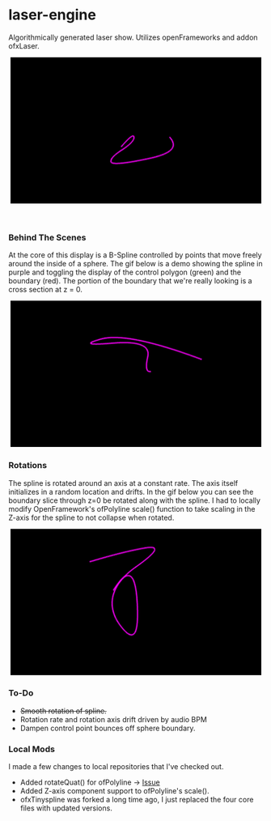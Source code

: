 # laser-engine
Algorithmically generated laser show. Utilizes openFrameworks and addon ofxLaser.

<p align="center">
<img src="/media/nominal.gif" width="496" height="289">
</p>
<br />

### Behind The Scenes
At the core of this display is a B-Spline controlled by points that move freely around the
inside of a sphere. The gif below is a demo showing the spline in purple and toggling the display of the control polygon (green) and the boundary (red). The portion of the boundary that we're really looking is a cross section at z = 0. 

<p align="center">
<img src="/media/spline_details.gif" width="496" height="289">
</p>

### Rotations
The spline is rotated around an axis at a constant rate. The axis itself initializes in a random location and drifts. In
the gif below you can see the boundary slice through z=0 be rotated along with the
spline. I had to locally modify OpenFramework's ofPolyline scale() function to take scaling in the Z-axis for the spline
to not collapse when rotated.

<p align="center">
<img src="/media/rotation.gif" width="496" height="289">
</p>

### To-Do
- ~~Smooth rotation of spline.~~
- Rotation rate and rotation axis drift driven by audio BPM
- Dampen control point bounces off sphere boundary.

### Local Mods
I made a few changes to local repositories that I've checked out.
- Added rotateQuat() for ofPolyline -> [Issue](https://github.com/openframeworks/openFrameworks/issues/6267)
- Added Z-axis component support to ofPolyline's scale().
- ofxTinyspline was forked a long time ago, I just replaced the four core files with updated versions.
